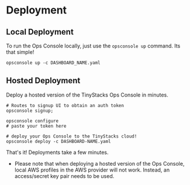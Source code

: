# Deployment

## Local Deployment

To run the Ops Console locally, just use the `opsconsole up` command. Its that simple!
```
opsconsole up -c DASHBOARD_NAME.yaml
```

## Hosted Deployment
Deploy a hosted version of the TinyStacks Ops Console in minutes. 

```
# Routes to signup UI to obtain an auth token
opsconsole signup; 

opsconsole configure
# paste your token here

# deploy your Ops Console to the TinyStacks cloud!
opsconsole deploy -c DASHBOARD-NAME.yaml
```

That's it! Deployments take a few minutes. 

* Please note that when deploying a hosted version of the Ops Console, local AWS profiles in the AWS provider will not work. Instead, an access/secret key pair needs to be used.